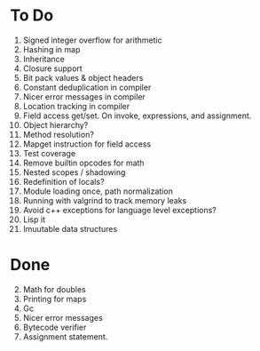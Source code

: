 # To Do

1. Signed integer overflow for arithmetic
7. Hashing in map
8. Inheritance
9. Closure support
10. Bit pack values & object headers
11. Constant deduplication in compiler
12. Nicer error messages in compiler
13. Location tracking in compiler
14. Field access get/set. On invoke, expressions, and assignment.
16. Object hierarchy?
17. Method resolution?
18. Mapget instruction for field access
19. Test coverage
20. Remove builtin opcodes for math
21. Nested scopes / shadowing
22. Redefinition of locals?
23. Module loading once, path normalization
24. Running with valgrind to track memory leaks
25. Avoid c++ exceptions for language level exceptions?
26. Lisp it
27. Imuutable data structures

# Done

2. Math for doubles
3. Printing for maps
4. Gc
5. Nicer error messages
6. Bytecode verifier
15. Assignment statement.